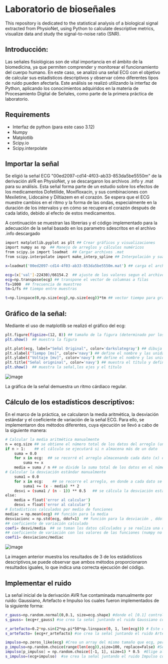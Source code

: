 # Laboratorio de bioseñales
This repository is dedicated to the statistical analysis of a biological signal extracted from PhysioNet, using Python to calculate descriptive metrics, visualize data and study the signal-to-noise ratio (SNR).

## Introducción:
Las señales fisiológicas son de vital importancia en el ámbito de la biomedicina, ya que permiten comprender y monitorear el funcionamiento del cuerpo humano. En este caso, se analizó una señal ECG con el objetivo de calcular sus estadísticos descriptivos y observar cómo diferentes tipos de ruido pueden afectarla. Este análisis se realizó utilizando la interfaz de Python, aplicando los conocimientos adquiridos en la materia de Procesamiento Digital de Señales, como parte de la primera práctica de laboratorio.

## Requirements
- Interfaz de python (para este caso 3.12)
- Numpy
-  Matplotlib
-  Scipy.io
-  Scipy.interpolate

## Importar la señal 
Se eligió la señal ECG "00ed2097-cd14-4f03-ab33-853da5be5550m" de la derivación aVR en PhysioNet, y se descargaron los archivos .info y .mat para su análisis. Esta señal forma parte de un estudio sobre los efectos de los medicamentos Dofetilide, Moxifloxacin, y sus combinaciones con Mexiletine, Lidocaine y Diltiazem en el corazón. Se espera que el ECG muestre cambios en el ritmo y la forma de las ondas, especialmente en la duración de los intervalos y en cómo se recupera el corazón después de cada latido, debido al efecto de estos medicamentos.

A continuación se muestran las librerias y el código implementado para la adecuación de la señal basado en los parametro sdescritos en el archivo .info descargado
```bash
import matplotlib.pyplot as plt ## Crear gráficos y visualizaciones
import numpy as np  ## Manejo de arreglos y cálculos numéricos
from scipy.io import loadmat  ## Cargar archivos .mat 
from scipy.interpolate import make_interp_spline ## Interpolación y suavización de curvas

x=loadmat('00ed2097-cd14-4f03-ab33-853da5be5550m.mat') ## carga el archivo .mat descargado 

ecg=(x['val']-22430)/66154.2  ## ajuste de los valores segun el archivo .info
ecg=np.transpose(ecg) ## transpone el vector de columnas a filas
fs=1000  ## frecuencia de muestreo 
tm=1/fs ## tiempo entre muestras

t=np.linspace(0,np.size(ecg),np.size(ecg))*tm ## vector tiempo para gráficar (valores del eje x)
```
## Gráfico de la señal:
Mediante el uso de matplotlib se realizó el gráfico del ecg:
``` bash
plt.figure(figsize=(12, 8)) ## tamaño de la figura (determinado por los desarrolladores)
plt.show()  ## muestra la figura

plt.plot(ecg, label="Señal Original", color='darkslategray') ## dibuja la señal ecg , se define el título  y el color deseado
plt.xlabel("Tiempo [ms]", color='navy') ## define el nombre y las unidades del eje x de la gráfica, tambien el color
plt.ylabel("Voltaje [mv]", color='navy') ## define el nombre y las unidades del eje y de la gráfica, tambien el color
plt.title("Señal origninal", color='navy') ## muestra el título y define su color
plt.show()  ## muestra la señal,los ejes y el título  
```
![image](https://github.com/user-attachments/assets/f7cd8bc3-0f6c-4a18-b041-37a789844f7f)


La gráfica de la señal demuestra un ritmo cárdiaco regular.

## Cálculo de los estadísticos descriptivos:
En el marco de la práctica, se calcularon la media aritmética, la desviación estándar y el coeficiente de variación de la señal ECG. Para ello, se implementaron dos métodos diferentes, cuya ejecución se llevó a cabo de la siguiente manera:
```bash
# Calcular la media aritmética manualmente
n = ecg.size ## se obtiene el número total de los datos del arreglo (una variableque guarda cuantos datos tiene el archivo)
if n > 1:    ## el cálculo se ejecutará si n almacena más de un dato
    suma = 0.0
    for x in ecg:  ## se recorré el arreglo almacenando cada dato (x) en la variable suma 
        suma += x
    media = suma / n ## se divide la suma total de los datos en el número de datos del arreglo
# Calcular la desviación estándar manualmente
    suma1 = 0.0
    for x in ecg:    ## se recorre el arreglo, en donde a cada dato se le resta la media aritmética y se eleva al cuadrado, luego se guarda en un sumador (suma 1)
        suma1 += (x - media) ** 2
    desvi = (suma1 / (n - 1)) ** 0.5   ## se cálcula la desviación estandar empleando la formula de la misma, suma1 se divide en el número total de datos menos 1 y se eleva a la 1/2
else:
    media = float('error al calcular')
    desvi = float('error al calcular')
# Estadísticos calculados por medio de funciones
mediac = np.mean(ecg) ## función para la media 
desviacionc = np.std(ecg, ddof=1)  ## función para la desviación , ddof=1 significa que al número total de datos se le resta uno
## coeficiente de variación calculado
coefi= desvi/media  ## se toman los datos cálculados y se realiza una división para obtener el valor 
## coeficiente de variación con los valores de las funciones (numpy no posee una función que lo realice automáticamente)
coefi1= desviacionc/mediac
```
![image](https://github.com/user-attachments/assets/f2340035-531a-47f7-b76f-4cfeade83041)


La imagen anterior muestra los resultados de 3 de los estádisticos descriptivos,se puede observar que ambos métodos proporcionaron resultados iguales, lo que indica una correcta ejecución del código.

## Implementar el ruido 
La señal inicial de la derivación AVR fue contaminada manualmente por ruido: Gaussiano, Artefacto e Impulso los cuales fueron implementados de la siguiente forma:
```bash
r_gauss=np.random.normal(0,0.1, size=ecg.shape) #donde el [0.1] controla la amplitud del ruido el cúal se ve de manera gráfica.
s_gauss= (ecg+r_gauss) #se crea la señal juntando el ruido Gaussiano con la señal ECG original.

r_artefacto=0.2*np.sin(2*np.pi*50*np.linspace(0, 1, len(ecg))) # Este crea un vector de tiempo que va de 0 a 1 segundo con largo de las muestras, asegurando una frecuencia de muestreo correcta y alcula la frecuencia angular de 50 Hz en radianes
s_artefacto= (ecg+r_artefacto) #se crea la señal juntando el ruido Artefacto con la señal ECG original.

impulso=np.zeros_like(ecg) #Crea un array del mismo tamaño que ecg, pero lleno de ceros
p_impulso=np.random.choice(range(len(ecg)),size=100, replace=False) #Selecciona 100 posiciones aleatorias dentro de la señal ECG
impulso[p_impulso] = np.random.choice([-1, 1], size=1) * 0.5  #Elige aleatoriamente entre -1 o 1 y regula el impulso para que tenga amplitud 0.5
s_impulso=(ecg+impulso)  #se crea la señal juntando el ruido Impulso con la señal ECG original.
```

